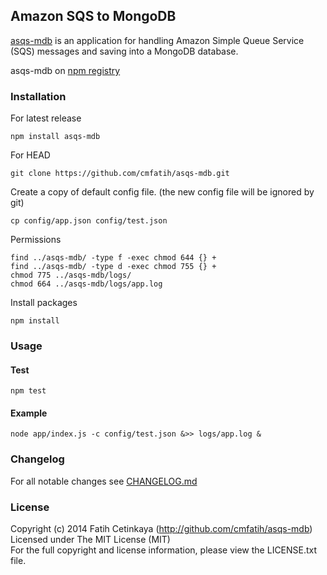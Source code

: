 ## Amazon SQS to MongoDB

[asqs-mdb](http://github.com/cmfatih/asqs-mdb) is an application for handling Amazon Simple Queue Service (SQS) messages and saving into a MongoDB database.  

asqs-mdb on [npm registry](http://npmjs.org/package/asqs-mdb)

### Installation

For latest release
```
npm install asqs-mdb
```

For HEAD
```
git clone https://github.com/cmfatih/asqs-mdb.git
```

Create a copy of default config file. (the new config file will be ignored by git)
```
cp config/app.json config/test.json
```

Permissions
```
find ../asqs-mdb/ -type f -exec chmod 644 {} +
find ../asqs-mdb/ -type d -exec chmod 755 {} +
chmod 775 ../asqs-mdb/logs/
chmod 664 ../asqs-mdb/logs/app.log
```

Install packages
```
npm install
```

### Usage

#### Test
```
npm test
```

#### Example
```
node app/index.js -c config/test.json &>> logs/app.log &
```

### Changelog

For all notable changes see [CHANGELOG.md](https://github.com/cmfatih/asqs-mdb/blob/master/CHANGELOG.md)

### License

Copyright (c) 2014 Fatih Cetinkaya (http://github.com/cmfatih/asqs-mdb)  
Licensed under The MIT License (MIT)  
For the full copyright and license information, please view the LICENSE.txt file.
